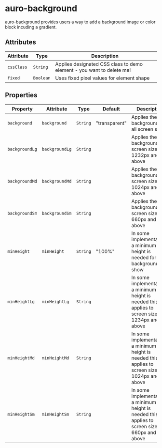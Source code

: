 # auro-background

auro-background provides users a way to add a background image or color block incuding a gradient.

## Attributes

| Attribute  | Type      | Description                                      |
|------------|-----------|--------------------------------------------------|
| `cssClass` | `String`  | Applies designated CSS class to demo element - you want to delete me! |
| `fixed`    | `Boolean` | Uses fixed pixel values for element shape        |

## Properties

| Property       | Attribute      | Type     | Default       | Description                                      |
|----------------|----------------|----------|---------------|--------------------------------------------------|
| `background`   | `background`   | `String` | "transparent" | Applies the css background to all screen sizes   |
| `backgroundLg` | `backgroundLg` | `String` |               | Applies the css background screen sizes 1232px and above |
| `backgroundMd` | `backgroundMd` | `String` |               | Applies the css background to screen sizes 1024px and above |
| `backgroundSm` | `backgroundSm` | `String` |               | Applies the css background to screen sizes 660px and above |
| `minHeight`    | `minHeight`    | `String` | "100%"        | In some implementations a minimum height is needed for the background to show |
| `minHeightLg`  | `minHeightLg`  | `String` |               | In some implementations a minimum height is needed this applies to screen sizes 1234px and above |
| `minHeightMd`  | `minHeightMd`  | `String` |               | In some implementations a minimum height is needed this applies to screen sizes 1024px and above |
| `minHeightSm`  | `minHeightSm`  | `String` |               | In some implementations a minimum height is needed this applies to screen sizes 660px and above |
